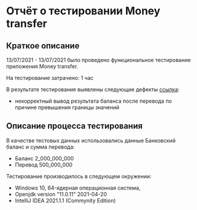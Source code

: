 # Отчёт о тестировании Money transfer

## Краткое описание

13/07/2021 - 13/07/2021 было проведено функциональное тестирование приложения Money transfer.

На тестирование затрачено: 1 час

В результате тестирования выявлены следующие дефекты [ссылка](https://github.com/alexkv2602/Money-transfer/issues/1):
* некорректный вывод результата баланса после перевода по причине превышения границы значений


## Описание процесса тестирования



В качестве тестовых данных использовались данные Банковский баланс и сумма перевода:
* Баланс 2_000_000_000 
* Перевод 500_000_000


Тестирование производилось в следующем окружении:
* Windows 10, 64-ядерная операционная система,
* Openjdk version "11.0.11" 2021-04-20
* IntelliJ IDEA 2021.1.1 (Commynity Edition)
